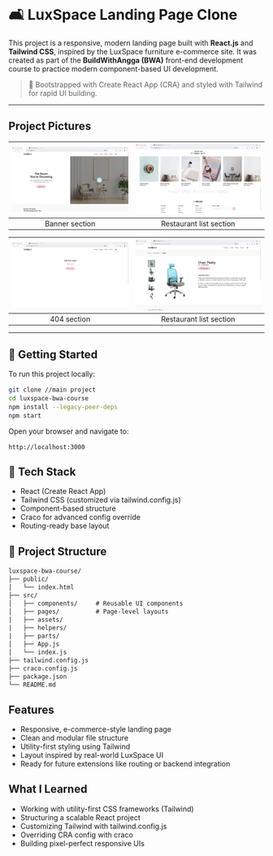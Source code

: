 # 🛋️ LuxSpace Landing Page Clone

This project is a responsive, modern landing page built with **React.js** and **Tailwind CSS**, inspired by the LuxSpace furniture e-commerce site. It was created as part of the **BuildWithAngga (BWA)** front-end development course to practice modern component-based UI development.

> 🔧 Bootstrapped with Create React App (CRA) and styled with Tailwind for rapid UI building.

---

## Project Pictures

| ![Banner](./demo_image/banner.png) | ![main](./demo_image/main.png) |
| :--------------------------------: | :----------------------------: |
|           Banner section           |    Restaurant list section     |

| ![404](./demo_image/404.png) | ![detail](./demo_image/detail.png) |
| :--------------------------: | :--------------------------------: |
|         404 section          |      Restaurant list section       |

---

## 🚀 Getting Started

To run this project locally:

```bash
git clone //main project
cd luxspace-bwa-course
npm install --legacy-peer-deps
npm start
```

Open your browser and navigate to:

```
http://localhost:3000
```

## 🧰 Tech Stack

- React (Create React App)
- Tailwind CSS (customized via tailwind.config.js)
- Component-based structure
- Craco for advanced config override
- Routing-ready base layout

## 📁 Project Structure

```
luxspace-bwa-course/
├── public/
│   └── index.html
├── src/
│   ├── components/     # Reusable UI components
│   ├── pages/          # Page-level layouts
|   ├── assets/
|   ├── helpers/
|   ├── parts/
│   ├── App.js
│   └── index.js
├── tailwind.config.js
├── craco.config.js
├── package.json
└── README.md
```

## Features

- Responsive, e-commerce-style landing page
- Clean and modular file structure
- Utility-first styling using Tailwind
- Layout inspired by real-world LuxSpace UI
- Ready for future extensions like routing or backend integration

## What I Learned

- Working with utility-first CSS frameworks (Tailwind)
- Structuring a scalable React project
- Customizing Tailwind with tailwind.config.js
- Overriding CRA config with craco
- Building pixel-perfect responsive UIs
